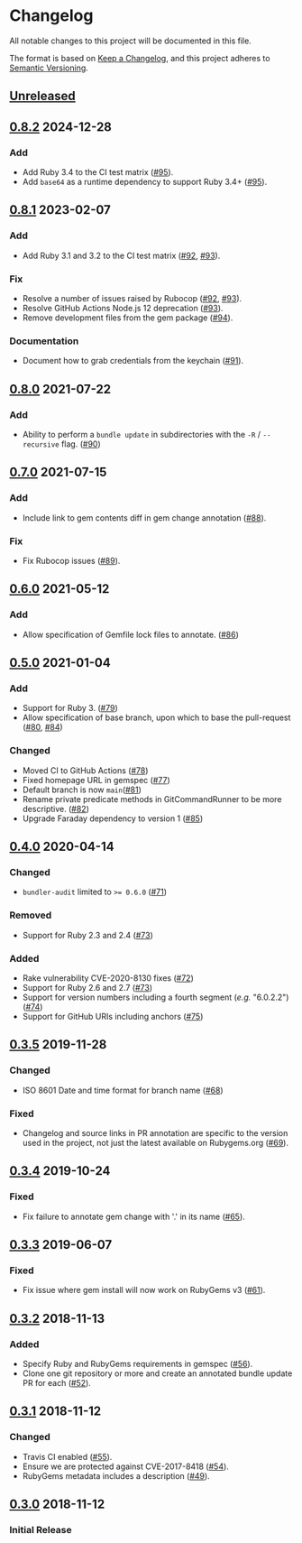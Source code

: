 # Changelog
All notable changes to this project will be documented in this file.

The format is based on [Keep a Changelog](https://keepachangelog.com/en/1.0.0/),
and this project adheres to [Semantic Versioning](https://semver.org/spec/v2.0.0.html).

## [Unreleased]

[Unreleased]: https://github.com/envato/unwrappr/compare/v0.8.2...HEAD

## [0.8.2] 2024-12-28

### Add
- Add Ruby 3.4 to the CI test matrix ([#95]).
- Add `base64` as a runtime dependency to support Ruby 3.4+ ([#95]).

[0.8.2]: https://github.com/envato/unwrappr/compare/v0.8.1...v0.8.2
[#95]: https://github.com/envato/unwrappr/pull/95

## [0.8.1] 2023-02-07

### Add
- Add Ruby 3.1 and 3.2 to the CI test matrix ([#92], [#93]).

### Fix
- Resolve a number of issues raised by Rubocop ([#92], [#93]).
- Resolve GitHub Actions Node.js 12 deprecation ([#93]).
- Remove development files from the gem package ([#94]).

### Documentation
- Document how to grab credentials from the keychain ([#91]).

[0.8.1]: https://github.com/envato/unwrappr/compare/v0.8.0...v0.8.1
[#91]: https://github.com/envato/unwrappr/pull/91
[#92]: https://github.com/envato/unwrappr/pull/92
[#93]: https://github.com/envato/unwrappr/pull/93
[#94]: https://github.com/envato/unwrappr/pull/94

## [0.8.0] 2021-07-22

### Add

- Ability to perform a `bundle update` in subdirectories with the `-R` /
  `--recursive` flag. ([#90])

[0.8.0]: https://github.com/envato/unwrappr/compare/v0.7.0...v0.8.0
[#90]: https://github.com/envato/unwrappr/pull/90

## [0.7.0] 2021-07-15

### Add
- Include link to gem contents diff in gem change annotation ([#88]).

### Fix
- Fix Rubocop issues ([#89]).

[0.7.0]: https://github.com/envato/unwrappr/compare/v0.6.0...v0.7.0
[#88]: https://github.com/envato/unwrappr/pull/88
[#89]: https://github.com/envato/unwrappr/pull/89

## [0.6.0] 2021-05-12

### Add
- Allow specification of Gemfile lock files to annotate. ([#86])

[0.6.0]: https://github.com/envato/unwrappr/compare/v0.5.0..v0.6.0
[#86]: https://github.com/envato/unwrappr/pull/86

## [0.5.0] 2021-01-04

### Add
- Support for Ruby 3. ([#79])
- Allow specification of base branch, upon which to base the pull-request
  ([#80], [#84])

### Changed
- Moved CI to GitHub Actions ([#78])
- Fixed homepage URL in gemspec ([#77])
- Default branch is now `main`([#81])
- Rename private predicate methods in GitCommandRunner to be more descriptive.
  ([#82])
- Upgrade Faraday dependency to version 1 ([#85])

[0.5.0]: https://github.com/envato/unwrappr/compare/v0.4.0..v0.5.0
[#77]: https://github.com/envato/unwrappr/pull/77
[#78]: https://github.com/envato/unwrappr/pull/78
[#79]: https://github.com/envato/unwrappr/pull/79
[#80]: https://github.com/envato/unwrappr/pull/80
[#81]: https://github.com/envato/unwrappr/pull/81
[#82]: https://github.com/envato/unwrappr/pull/82
[#84]: https://github.com/envato/unwrappr/pull/84
[#85]: https://github.com/envato/unwrappr/pull/85

## [0.4.0] 2020-04-14
### Changed
- `bundler-audit` limited to `>= 0.6.0` ([#71])

### Removed
- Support for Ruby 2.3 and 2.4 ([#73])

### Added
- Rake vulnerability CVE-2020-8130 fixes ([#72])
- Support for Ruby 2.6 and 2.7 ([#73])
- Support for version numbers including a fourth segment (_e.g._ "6.0.2.2") ([#74])
- Support for GitHub URIs including anchors ([#75])

[0.4.0]: https://github.com/envato/unwrappr/compare/v0.3.5..v0.4.0
[#71]: https://github.com/envato/unwrappr/pull/71
[#72]: https://github.com/envato/unwrappr/pull/72
[#73]: https://github.com/envato/unwrappr/pull/73
[#74]: https://github.com/envato/unwrappr/pull/74
[#75]: https://github.com/envato/unwrappr/pull/75

## [0.3.5] 2019-11-28
### Changed
- ISO 8601 Date and time format for branch name ([#68])
### Fixed
- Changelog and source links in PR annotation are specific to the version
  used in the project, not just the latest available on Rubygems.org ([#69]).

[0.3.5]: https://github.com/envato/unwrappr/compare/v0.3.4...v0.3.5
[#68]: https://github.com/envato/unwrappr/pull/68
[#69]: https://github.com/envato/unwrappr/pull/69

## [0.3.4] 2019-10-24
### Fixed
- Fix failure to annotate gem change with '.' in its name ([#65]).

[0.3.4]: https://github.com/envato/unwrappr/compare/v0.3.3...v0.3.4
[#65]: https://github.com/envato/unwrappr/pull/65

## [0.3.3] 2019-06-07
### Fixed
- Fix issue where gem install will now work on RubyGems v3 ([#61]).

[0.3.3]: https://github.com/envato/unwrappr/compare/v0.3.2...v0.3.3
[#61]: https://github.com/envato/unwrappr/pull/61

## [0.3.2] 2018-11-13
### Added
 - Specify Ruby and RubyGems requirements in gemspec ([#56]).
 - Clone one git repository or more and create an annotated bundle update PR for each ([#52]).

[0.3.2]: https://github.com/envato/unwrappr/compare/v0.3.1...v0.3.2
[#56]: https://github.com/envato/unwrappr/pull/56
[#52]: https://github.com/envato/unwrappr/pull/52

## [0.3.1] 2018-11-12
### Changed
 - Travis CI enabled ([#55]).
 - Ensure we are protected against CVE-2017-8418 ([#54]).
 - RubyGems metadata includes a description ([#49]).

[0.3.1]: https://github.com/envato/unwrappr/compare/v0.3.0...v0.3.1
[#55]: https://github.com/envato/unwrappr/pull/55
[#54]: https://github.com/envato/unwrappr/pull/54
[#49]: https://github.com/envato/unwrappr/pull/49

## [0.3.0] 2018-11-12
### Initial Release

[0.3.0]: https://github.com/envato/unwrappr/releases/tag/v0.3.0
